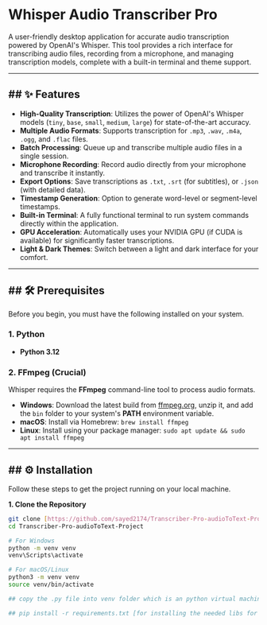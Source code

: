 # Whisper Audio Transcriber Pro

A user-friendly desktop application for accurate audio transcription powered by OpenAI's Whisper. This tool provides a rich interface for transcribing audio files, recording from a microphone, and managing transcription models, complete with a built-in terminal and theme support.




---

## ## ✨ Features

* **High-Quality Transcription**: Utilizes the power of OpenAI's Whisper models (`tiny`, `base`, `small`, `medium`, `large`) for state-of-the-art accuracy.
* **Multiple Audio Formats**: Supports transcription for `.mp3`, `.wav`, `.m4a`, `.ogg`, and `.flac` files.
* **Batch Processing**: Queue up and transcribe multiple audio files in a single session.
* **Microphone Recording**: Record audio directly from your microphone and transcribe it instantly.
* **Export Options**: Save transcriptions as `.txt`, `.srt` (for subtitles), or `.json` (with detailed data).
* **Timestamp Generation**: Option to generate word-level or segment-level timestamps.
* **Built-in Terminal**: A fully functional terminal to run system commands directly within the application.
* **GPU Acceleration**: Automatically uses your NVIDIA GPU (if CUDA is available) for significantly faster transcriptions.
* **Light & Dark Themes**: Switch between a light and dark interface for your comfort.

---

## ## 🛠️ Prerequisites

Before you begin, you must have the following installed on your system.

### 1. Python
* **Python 3.12**

### 2. FFmpeg (Crucial)
Whisper requires the **FFmpeg** command-line tool to process audio formats.
* **Windows**: Download the latest build from [ffmpeg.org](https://ffmpeg.org/download.html), unzip it, and add the `bin` folder to your system's **PATH** environment variable.
* **macOS**: Install via Homebrew: `brew install ffmpeg`
* **Linux**: Install using your package manager: `sudo apt update && sudo apt install ffmpeg`

---

## ## ⚙️ Installation

Follow these steps to get the project running on your local machine.

**1. Clone the Repository**
```sh
git clone [https://github.com/sayed2174/Transcriber-Pro-audioToText-Project.git](https://github.com/sayed2174/Transcriber-Pro-audioToText-Project.git)
cd Transcriber-Pro-audioToText-Project

# For Windows
python -m venv venv
venv\Scripts\activate

# For macOS/Linux
python3 -m venv venv
source venv/bin/activate

## copy the .py file into venv folder which is an python virtual machine setup

## pip install -r requirements.txt [for installing the needed libs for support of running app]

